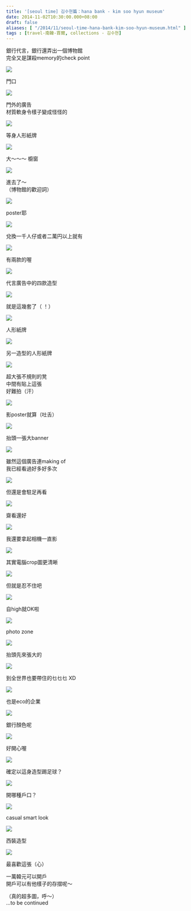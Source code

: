 ```yaml
---
title: '[seoul time] 김수현篇：hana bank - kim soo hyun museum'
date: 2014-11-02T10:30:00.000+08:00
draft: false
aliases: [ "/2014/11/seoul-time-hana-bank-kim-soo-hyun-museum.html" ]
tags : [travel-南韓-首爾, collections - 김수현]
---
```


銀行代言，銀行還弄出一個博物館  
完全又是謀殺memory的check point  

![](/images/seoulkshhanabankex.jpg)

門口  

![](/images/seoulkshhanabankex1.jpg)

門外的廣告  
材質軟身令樣子變成怪怪的  

![](/images/seoulkshhanabankex2.jpg)

等身人形紙牌  

![](/images/seoulkshhanabankex3.jpg)

大～～～ 櫥窗  

![](/images/seoulkshhanabankex4.jpg)

進去了～  
（博物館的歡迎詞）  

![](/images/seoulkshhanabankex5.jpg)

poster耶  

![](/images/seoulkshhanabankex6.jpg)

兌換一千人仔或者二萬円以上就有  

![](/images/seoulkshhanabankex7.jpg)

有兩款的喔  

![](/images/seoulkshhanabankex8.jpg)

代言廣告中的四款造型  

![](/images/seoulkshhanabankex9.jpg)

就是這幾套了（ ！）  

![](/images/seoulkshhanabankex10.jpg)

人形紙牌  

![](/images/seoulkshhanabankex11.jpg)

另一造型的人形紙牌  

![](/images/seoulkshhanabankex12.jpg)

超大張不規則的凳  
中間有貼上這張  
好難拍（汗）  

![](/images/seoulkshhanabankex13.jpg)

影poster就算（吐舌）  

![](/images/seoulkshhanabankex14.jpg)

抬頭一張大banner  

![](/images/seoulkshhanabankex15.jpg)

雖然這個廣告連making of  
我已經看過好多好多次  

![](/images/seoulkshhanabankex16.jpg)

但還是會駐足再看  

![](/images/seoulkshhanabankex17.jpg)

齋看還好  

![](/images/seoulkshhanabankex18.jpg)

我還要拿起相機一直影  

![](/images/seoulkshhanabankex19.jpg)

其實電腦crop圖更清晰  

![](/images/seoulkshhanabankex20.jpg)

但就是忍不住吧  

![](/images/seoulkshhanabankex21.jpg)

自high就OK啦  

![](/images/seoulkshhanabankex22.jpg)

photo zone  

![](/images/seoulkshhanabankex23.jpg)

抬頭先來張大的  

![](/images/seoulkshhanabankex24.jpg)

到全世界也要帶住的乜乜乜 XD  

![](/images/seoulkshhanabankex25.jpg)

也是eco的企業  

![](/images/seoulkshhanabankex26.jpg)

銀行顏色呢  

![](/images/seoulkshhanabankex27.jpg)

好開心喔  

![](/images/seoulkshhanabankex28.jpg)

確定以這身造型踢足球？  

![](/images/seoulkshhanabankex29.jpg)

開哪種戶口？  

![](/images/seoulkshhanabankex30.jpg)

casual smart look  

![](/images/seoulkshhanabankex31.jpg)

西裝造型  

![](/images/seoulkshhanabankex32.jpg)

最喜歡這張（心）  

一萬韓元可以開戶  
開戶可以有他樣子的存摺呢～  
  
（真的超多圖，呼～）  
...to be continued

